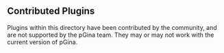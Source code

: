 Contributed Plugins
----------------------

Plugins within this directory have been contributed by the community,
and are not supported by the pGina team.  They may or may not work
with the current version of pGina.

